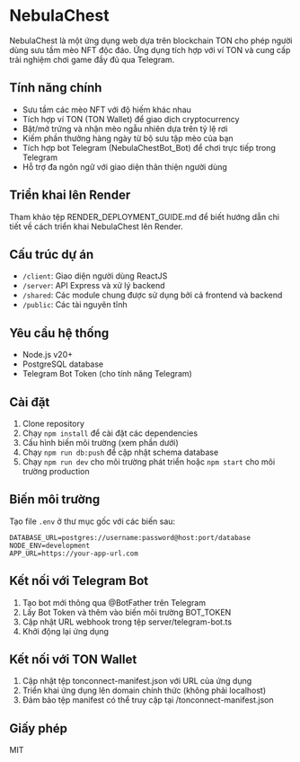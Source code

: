 # NebulaChest

NebulaChest là một ứng dụng web dựa trên blockchain TON cho phép người dùng sưu tầm mèo NFT độc đáo. Ứng dụng tích hợp với ví TON và cung cấp trải nghiệm chơi game đầy đủ qua Telegram.

## Tính năng chính

- Sưu tầm các mèo NFT với độ hiếm khác nhau
- Tích hợp ví TON (TON Wallet) để giao dịch cryptocurrency
- Bật/mở trứng và nhận mèo ngẫu nhiên dựa trên tỷ lệ rơi
- Kiếm phần thưởng hàng ngày từ bộ sưu tập mèo của bạn
- Tích hợp bot Telegram (NebulaChestBot_Bot) để chơi trực tiếp trong Telegram
- Hỗ trợ đa ngôn ngữ với giao diện thân thiện người dùng

## Triển khai lên Render

Tham khảo tệp RENDER_DEPLOYMENT_GUIDE.md để biết hướng dẫn chi tiết về cách triển khai NebulaChest lên Render.

## Cấu trúc dự án

- `/client`: Giao diện người dùng ReactJS
- `/server`: API Express và xử lý backend
- `/shared`: Các module chung được sử dụng bởi cả frontend và backend
- `/public`: Các tài nguyên tĩnh

## Yêu cầu hệ thống

- Node.js v20+
- PostgreSQL database
- Telegram Bot Token (cho tính năng Telegram)

## Cài đặt

1. Clone repository
2. Chạy `npm install` để cài đặt các dependencies
3. Cấu hình biến môi trường (xem phần dưới)
4. Chạy `npm run db:push` để cập nhật schema database
5. Chạy `npm run dev` cho môi trường phát triển hoặc `npm start` cho môi trường production

## Biến môi trường

Tạo file `.env` ở thư mục gốc với các biến sau:

```
DATABASE_URL=postgres://username:password@host:port/database
NODE_ENV=development
APP_URL=https://your-app-url.com
```

## Kết nối với Telegram Bot

1. Tạo bot mới thông qua @BotFather trên Telegram
2. Lấy Bot Token và thêm vào biến môi trường BOT_TOKEN
3. Cập nhật URL webhook trong tệp server/telegram-bot.ts
4. Khởi động lại ứng dụng

## Kết nối với TON Wallet

1. Cập nhật tệp tonconnect-manifest.json với URL của ứng dụng
2. Triển khai ứng dụng lên domain chính thức (không phải localhost)
3. Đảm bảo tệp manifest có thể truy cập tại /tonconnect-manifest.json

## Giấy phép

MIT
